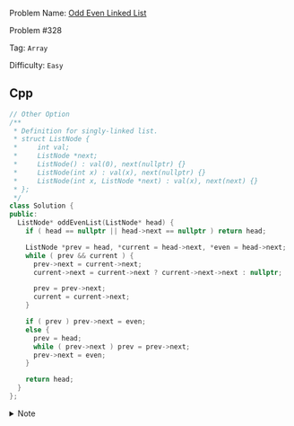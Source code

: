 Problem Name: [Odd Even Linked List](https://leetcode.com/problems/odd-even-linked-list/)

Problem #328

Tag: `Array`

Difficulty: `Easy`

## Cpp

```cpp
// Other Option
/**
 * Definition for singly-linked list.
 * struct ListNode {
 *     int val;
 *     ListNode *next;
 *     ListNode() : val(0), next(nullptr) {}
 *     ListNode(int x) : val(x), next(nullptr) {}
 *     ListNode(int x, ListNode *next) : val(x), next(next) {}
 * };
 */
class Solution {
public:
  ListNode* oddEvenList(ListNode* head) {
    if ( head == nullptr || head->next == nullptr ) return head;

    ListNode *prev = head, *current = head->next, *even = head->next;
    while ( prev && current ) {
      prev->next = current->next;
      current->next = current->next ? current->next->next : nullptr;

      prev = prev->next;
      current = current->next;
    }

    if ( prev ) prev->next = even;
    else {
      prev = head;
      while ( prev->next ) prev = prev->next;
      prev->next = even;
    }

    return head;
  }
};
```

<details>
  <summary>Note</summary>
  <li>Return <code>head</code> if <code>head == nullptr</code> or <code>head→next == nullptr</code></li>
  <li>Take two nodes and connect them with the next two nodes like the question</li>
  <li>If the total length of nodes is odd then connect the last node to the first even node</li>
  <li>Else traverse to the last odd nodes and connect the last node to the first even node</li>
</details>
